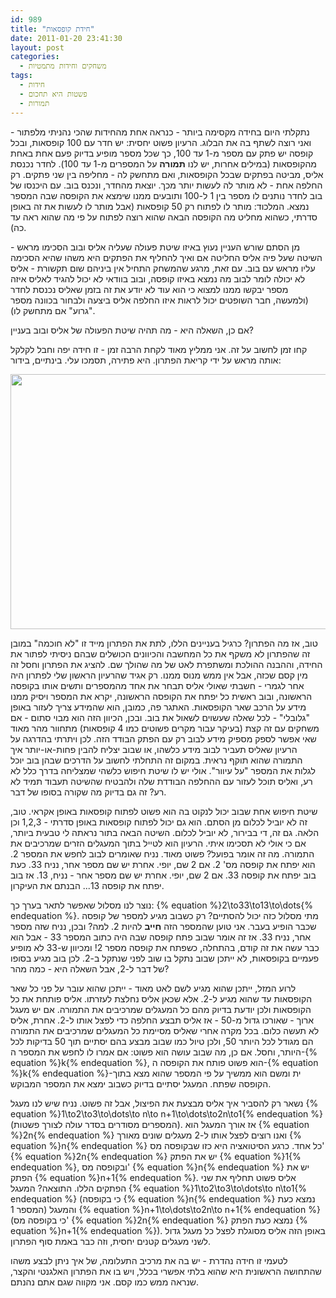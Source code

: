 ```yaml
---
id: 989
title: "חידת קופסאות"
date: 2011-01-20 23:41:30
layout: post
categories: 
  - משחקים וחידות מתמטיות
tags: 
  - חידות
  - פשטות היא תחכום
  - תמורות
---
```

נתקלתי היום בחידה מקסימה ביותר - כנראה אחת מהחידות שהכי נהניתי מלפתור - ואני רוצה לשתף בה את הבלוג. הרעיון פשוט יחסית: יש חדר עם 100 קופסאות, ובכל קופסה יש פתק עם מספר מ-1 עד 100, כך שכל מספר מופיע בדיוק פעם אחת באחת מהקופסאות (במילים אחרות, יש לנו <strong>תמורה</strong> על המספרים מ-1 עד 100). לחדר נכנסת אליס, מביטה בפתקים שבכל הקופסאות, ואם מתחשק לה - מחליפה בין שני פתקים. רק החלפה אחת - לא מותר לה לעשות יותר מכך. יוצאת מהחדר, ונכנס בוב. עם היכנסו של בוב לחדר נותנים לו מספר בין 1 ל-100 ותובעים ממנו שימצא את הקופסה שבה המספר נמצא. המלכוד: מותר לו לפתוח רק 50 קופסאות (אבל מותר לו לעשות את זה באופן סדרתי, כשהוא מחליט מה הקופסה הבאה שהוא רוצה לפתוח על פי מה שהוא ראה עד כה).

מן הסתם שורש העניין נעוץ באיזו שיטת פעולה שעליה אליס ובוב הסכימו מראש - השיטה שעל פיה אליס החליטה אם ואיך להחליף את הפתקים היא משהו שהיא הסכימה עליו מראש עם בוב. עם זאת, מרגע שהמשחק התחיל אין ביניהם שום תקשורת - אליס לא יכולה לומר לבוב מה נמצא באיזו קופסה, ובוב בוודאי לא יכול להגיד לאליס איזה מספר יבקשו ממנו למצוא כי הוא עוד לא יודע את זה בזמן שאליס נכנסת לחדר (ולמעשה, חבר השופטים יכול לראות איזו החלפה אליס ביצעה ולבחור בכוונה מספר "גרוע" אם מתחשק לו).

אם כן, השאלה היא - מה תהיה שיטת הפעולה של אליס ובוב בעניין?

קחו זמן לחשוב על זה. אני ממליץ מאוד לקחת הרבה זמן - זו חידה יפה וחבל לקלקל אותה מראש על ידי קריאת הפתרון. היא פתירה, תסמכו עלי. בינתיים, בידור:

<strong><img class="alignnone" title="Tree" src="http://imgs.xkcd.com/comics/tree.png" alt="" width="562" height="408" />
</strong>

טוב, אז מה הפתרון? כרגיל בעניינים הללו, לתת את הפתרון מייד זו "לא חוכמה" במובן זה שהפתרון לא משקף את כל המחשבה והכיוונים הכושלים שבהם ניסיתי לפתור את החידה, וההבנה ההולכת ומשתפרת לאט של מה שהולך שם. להציג את הפתרון וחסל זה מין קסם שכזה, אבל אין ממש מנוס ממנו. רק אגיד שהרעיון הראשון שלי לפתרון היה אחר לגמרי - חשבתי שאולי אליס תבחר את אחד מהמספרים ותשים אותו בקופסה הראשונה, ובוב ראשית כל יפתח את הקופסה הראשונה, יקרא את המספר ויסיק ממנו מידע על הרכב שאר הקופסאות. האתגר פה, כמובן, הוא שהמידע צריך לעזור באופן "גלובלי" - לכל שאלה שעשוים לשאול את בוב. ובכן, הכיוון הזה הוא מבוי סתום - אם משחקים עם זה קצת (בעיקר עבור מקרים פשוטים כמו 4 קופסאות) מתחוור מהר מאוד שאי אפשר לספק מספיק מידע לבוב רק עם הפתק הבודד הזה. לכן ויתרתי בהדרגה על הרעיון שאליס תעביר לבוב מידע כלשהו, או שבוב יצליח להבין פחות-או-יותר איך התמורה שהוא תוקף נראית. במקום זה התחלתי לחשוב על הדרכים שבהן בוב יוכל לגלות את המספר "על עיוור". אולי יש לו שיטת חיפוש כלשהי שמצליחה בדרך כלל לא רע, ואליס תוכל לעזור עם ההחלפה הבודדת שלה ולהבטיח שהשיטה תעבוד תמיד לא רע? זה גם בדיוק מה שקורה בסופו של דבר.

שיטת חיפוש אחת שבוב יכול לנקוט בה הוא פשוט לפתוח קופסאות באופן אקראי. טוב, זה לא יוביל לכלום מן הסתם. הוא גם יכול לפתוח קופסאות באופן סדרתי - 1,2,3 וכן הלאה. גם זה, די בבירור, לא יוביל לכלום. השיטה הבאה בתור נראתה לי טבעית ביותר, אם כי אולי לא תסכימו איתי. הרעיון הוא לטייל בתוך המעגלים הזרים שמרכיבים את התמורה. מה זה אומר בפועל? פשוט מאוד. נניח שאומרים לבוב לחפש את המספר 2. הוא יפתח את קופסה מס' 2. אם 2 שם, יופי. אחרת יש שם מספר אחר, נניח 33. כעת בוב יפתח את קופסה 33. אם 2 שם, יופי. אחרת יש שם מספר אחר - נניח, 13. אז בוב יפתח את קופסה 13... הבנתם את העיקרון.

נוצר לנו מסלול שאפשר לתאר בערך כך: {% equation %}2\to33\to13\to\dots{% endequation %}. מתי מסלול כזה יכול להסתיים? רק כשבוב מגיע למספר של קופסה שכבר הופיע בעבר. אני טוען שהמספר הזה <strong>חייב</strong> להיות 2. למה? ובכן, נניח שזה מספר אחר, נניח 33. אז זה אומר שבוב פתח קופסה שבה היה כתוב המספר 33 - אבל הוא כבר עשה את זה קודם, בהתחלה, כשפתח את קופסה מספר 2! ומכיוון ש-33 לא מופיע פעמיים בקופסאות, לא ייתכן שבוב נתקל בו שוב לפני שנתקל ב-2. לכן בוב מגיע בסופו של דבר ל-2, אבל השאלה היא - כמה מהר?

לרוע המזל, ייתכן שהוא מגיע לשם לאט מאוד - ייתכן שהוא עובר על פני כל שאר הקופסאות עד שהוא מגיע ל-2. אלא שכאן אליס נחלצת לעזרתו. אליס פותחת את כל הקופסאות ולכן יודעת בדיוק מהם כל המעגלים שמרכיבים את התמורה. אם יש מעגל ארוך - שאורכו גדול מ-50 - אז אליס תבצע החלפה כדי לפצל אותו ל-2. אחרת, אליס לא תעשה כלום. בכל מקרה אחרי שאליס מסיימת כל המעגלים שמרכיבים את התמורה הם מגודל לכל היותר 50, ולכן טיול כמו שבוב מבצע בהם יסתיים תוך 50 בדיקות לכל היותר, וחסל. אם כן, מה שבוב עושה הוא פשוט: אם אמרו לו לחפש את המספר ה-{% equation %}k{% endequation %}, הוא פשוט פותח את הקופסה ה-{% equation %}k{% endequation %}-ית ומשם הוא ממשיך על פי המספר שהוא מצא בתוך הקופסה שפתח. המעגל יסתיים בדיוק כשבוב ימצא את המספר המבוקש.

נשאר רק להסביר איך אליס מבצעת את הפיצול, אבל זה פשוט. נניח שיש לנו מעגל {% equation %}1\to2\to3\to\dots\to n\to n+1\to\dots\to2n\to1{% endequation %} (המספרים מסודרים בסדר עולה לצורך פשטות). אז אורך המעגל הוא {% equation %}2n{% endequation %} ואנו רוצים לפצל אותו ל-2 מעגלים שונים מאורך {% equation %}n{% endequation %} כל אחד. כרגע הסיטואציה היא כזו שבקופסה מס' {% equation %}2n{% endequation %} יש את הפתק {% equation %}1{% endequation %}, ובקופסה מס' {% equation %}n{% endequation %} יש את הפתק {% equation %}n+1{% endequation %}. אליס פשוט תחליף את שני הפתקים הללו. התוצאה? המעגל {% equation %}1\to2\to3\to\dots\to n\to1{% endequation %} (כי בקופסה {% equation %}n{% endequation %} נמצא כעת המספר 1) והמעגל {% equation %}n+1\to\dots\to2n\to n+1{% endequation %} (כי בקופסה מס' {% equation %}2n{% endequation %} נמצא כעת הפתק {% equation %}n+1{% endequation %}). באופן הזה אליס מסוגלת לפצל כל מעגל גדול לשני מעגלים קטנים יחסית, וזה כבר באמת סוף הפתרון.

לטעמי זו חידה נהדרת - יש בה את מרכיב התעלומה, של איך ניתן לבצע משהו שהתחושה הראשונית היא שהוא בלתי אפשרי בכלל, ויש בו את הפתרון האלגנטי והקצר, שנראה ממש כמו קסם. אני מקווה שגם אתם נהנתם.
